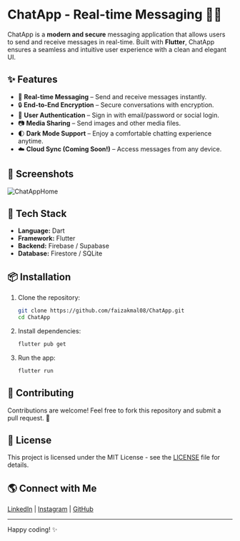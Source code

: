 # ChatApp - Real-time Messaging 📱💬

ChatApp is a **modern and secure** messaging application that allows users to send and receive messages in real-time. Built with **Flutter**, ChatApp ensures a seamless and intuitive user experience with a clean and elegant UI.

## ✨ Features

- 💬 **Real-time Messaging** – Send and receive messages instantly.
- 🔒 **End-to-End Encryption** – Secure conversations with encryption.
- 👫 **User Authentication** – Sign in with email/password or social login.
- 📷 **Media Sharing** – Send images and other media files.
- 🌓 **Dark Mode Support** – Enjoy a comfortable chatting experience anytime.
- ☁️ **Cloud Sync (Coming Soon!)** – Access messages from any device.

## 📸 Screenshots

![ChatAppHome](https://github.com/user-attachments/assets/chatapp-home.png)

## 🚀 Tech Stack

- **Language:** Dart
- **Framework:** Flutter
- **Backend:** Firebase / Supabase
- **Database:** Firestore / SQLite

## 📦 Installation

1. Clone the repository:
   ```bash
   git clone https://github.com/faizakmal08/ChatApp.git
   cd ChatApp
   ```
2. Install dependencies:
   ```bash
   flutter pub get
   ```
3. Run the app:
   ```bash
   flutter run
   ```

## 🤝 Contributing

Contributions are welcome! Feel free to fork this repository and submit a pull request. 🚀

## 📜 License

This project is licensed under the MIT License - see the [LICENSE](LICENSE) file for details.

## 🌎 Connect with Me

[LinkedIn](https://www.linkedin.com/in/faizakmalprogammer/) | [Instagram](https://www.instagram.com/faizkmall/) | [GitHub](https://github.com/faizakmal08)

---

Happy coding! ✨
